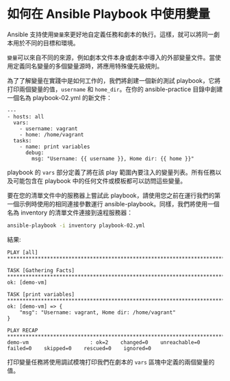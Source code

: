 # 如何在 Ansible Playbook 中使用變量

Ansible 支持使用`變量`來更好地自定義任務和劇本的執行。這樣，就可以將同一劇本用於不同的目標和環境。

`變量`可以來自不同的來源，例如劇本文件本身或劇本中導入的外部變量文件。當使用定義同名變量的多個變量源時，將應用特殊優先級規則。

為了了解變量在實踐中是如何工作的，我們將創建一個新的測試 playbook，它將打印兩個變量的值，`username` 和 `home_dir`。在你的 ansible-practice 目錄中創建一個名為 playbook-02.yml 的新文件：

```title="playbook-02.yml"
---
- hosts: all
  vars:
    - username: vagrant
    - home: /home/vagrant   
  tasks:
    - name: print variables
      debug:
        msg: "Username: {{ username }}, Home dir: {{ home }}"
```

playbook 的 `vars` 部分定義了將在該 play 範圍內要注入的變量列表。所有任務以及可能包含在 playbook 中的任何文件或模板都可以訪問這些變量。

要在您的清單文件中的服務器上嘗試此 playbook，請使用您之前在運行我們的第一個示例時使用的相同連接參數運行 ansible-playbook。同樣，我們將使用一個名為 inventory 的清單文件連接到遠程服務器：

```bash
ansible-playbook -i inventory playbook-02.yml
```

結果:

```
PLAY [all] ***********************************************************************************************************************************************************************************

TASK [Gathering Facts] ***********************************************************************************************************************************************************************
ok: [demo-vm]

TASK [print variables] ***********************************************************************************************************************************************************************
ok: [demo-vm] => {
    "msg": "Username: vagrant, Home dir: /home/vagrant"
}

PLAY RECAP ***********************************************************************************************************************************************************************************
demo-vm                    : ok=2    changed=0    unreachable=0    failed=0    skipped=0    rescued=0    ignored=0   
```

打印變量任務將使用調試模塊打印我們在劇本的 `vars` 區塊中定義的兩個變量的值。

